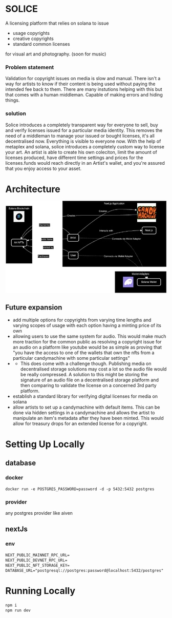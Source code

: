 # SOLICE

A licensing platform that relies on solana to issue

- usage copyrights
- creative copyrights
- standard common licenses

for visual art and photography. (soon for music)

### Problem statement

Validation for copyright issues on media is slow and manual. There isn't a way for artists to know if their content is being used without paying the intended fee back to them. There are many instutions helping with this but that comes with a human middleman. Capable of making errors and hiding things.

### solution

Solice introduces a completely transparent way for everyone to sell, buy and verify licenses issued for a particular media identity. This removes the need of a middleman to manage your issued or bought licenses, it's all decentralised now. Everything is visible to everyone now. With the help of metaplex and solana, solice introduces a completely custom way to license your art. An artist is able to create his own coleciton, limit the amount of licenses produced, have different time settings and prices for the licenses.funds would reach directly in an Artist's wallet, and you're assured that you enjoy access to your asset.

# Architecture

![image](/draw.png)

## Future expansion

- add multiple options for copyrights from varying time lengths and varying scopes of usage with each option having a minting price of its own
- allowing users to use the same system for audio. This would make much more traction for the common public as resolving a copyright issue for an audio on a platform like youtube would be as simple as proving that "you have the access to one of the wallets that own the nfts from a particular candymachine with some particular settings"
- - This does come with a challenge though. Publishing media on decentralised storage solutions may cost a lot so the audio file would be really compressed. A solution to this might be storing the signature of an audio file on a decentralised storage platform and then comparing to validate the license on a concerned 3rd party platform.
- establish a standard library for verifying digital licenses for media on solana
- allow artists to set up a candymachine with default items. This can be done via hidden settings in a candymachine and allows the artist to manipulate an item's metadata after they have been minted. This would allow for treasury drops for an extended license for a copyright.

# Setting Up Locally

## database

### docker

```
docker run -e POSTGRES_PASSWORD=password -d -p 5432:5432 postgres
```

### provider

any postgres provider like aiven

## nextJs

### env

```
NEXT_PUBLIC_MAINNET_RPC_URL=
NEXT_PUBLIC_DEVNET_RPC_URL=
NEXT_PUBLIC_NFT_STORAGE_KEY=
DATABASE_URL="postgresql://postgres:password@localhost:5432/postgres"
```

# Running Locally

```
npm i
npm run dev
```
